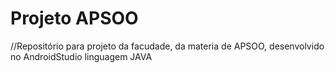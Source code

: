 # Projeto APSOO
//Repositório para projeto da facudade, da materia de APSOO, desenvolvido no AndroidStudio linguagem JAVA
